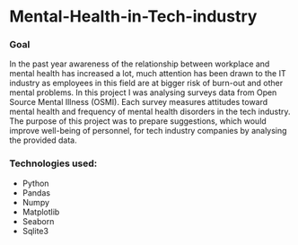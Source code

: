 # Mental-Health-in-Tech-industry

### Goal
In the past year awareness of the relationship between workplace and mental health has increased a lot, much attention has been drawn to the IT industry as employees in this field are at bigger risk of burn-out and other mental problems. In this project I was analysing surveys data from Open Source Mental Illness (OSMI). Each survey measures attitudes toward mental health and frequency of mental health disorders in the tech industry. The purpose of this project was to prepare suggestions, which would improve well-being of personnel, for tech industry companies by analysing the provided data.



### Technologies used:
* Python
* Pandas
* Numpy
* Matplotlib
* Seaborn
* Sqlite3
